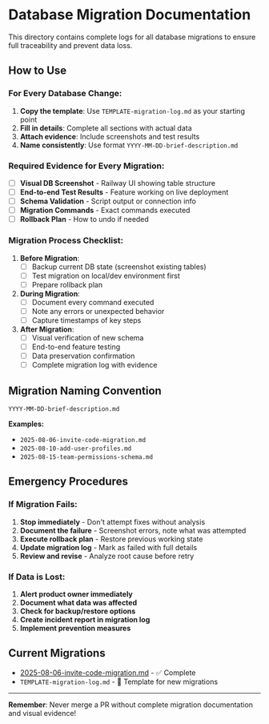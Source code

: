 # Database Migration Documentation

This directory contains complete logs for all database migrations to ensure full traceability and prevent data loss.

## How to Use

### For Every Database Change:
1. **Copy the template**: Use `TEMPLATE-migration-log.md` as your starting point
2. **Fill in details**: Complete all sections with actual data
3. **Attach evidence**: Include screenshots and test results
4. **Name consistently**: Use format `YYYY-MM-DD-brief-description.md`

### Required Evidence for Every Migration:
- [ ] **Visual DB Screenshot** - Railway UI showing table structure
- [ ] **End-to-end Test Results** - Feature working on live deployment
- [ ] **Schema Validation** - Script output or connection info
- [ ] **Migration Commands** - Exact commands executed
- [ ] **Rollback Plan** - How to undo if needed

### Migration Process Checklist:
1. **Before Migration**:
   - [ ] Backup current DB state (screenshot existing tables)
   - [ ] Test migration on local/dev environment first
   - [ ] Prepare rollback plan

2. **During Migration**:
   - [ ] Document every command executed
   - [ ] Note any errors or unexpected behavior
   - [ ] Capture timestamps of key steps

3. **After Migration**:
   - [ ] Visual verification of new schema
   - [ ] End-to-end feature testing
   - [ ] Data preservation confirmation
   - [ ] Complete migration log with evidence

## Migration Naming Convention

```
YYYY-MM-DD-brief-description.md
```

**Examples:**
- `2025-08-06-invite-code-migration.md`
- `2025-08-10-add-user-profiles.md`
- `2025-08-15-team-permissions-schema.md`

## Emergency Procedures

### If Migration Fails:
1. **Stop immediately** - Don't attempt fixes without analysis
2. **Document the failure** - Screenshot errors, note what was attempted  
3. **Execute rollback plan** - Restore previous working state
4. **Update migration log** - Mark as failed with full details
5. **Review and revise** - Analyze root cause before retry

### If Data is Lost:
1. **Alert product owner immediately**
2. **Document what data was affected**
3. **Check for backup/restore options**
4. **Create incident report in migration log**
5. **Implement prevention measures**

## Current Migrations

- [2025-08-06-invite-code-migration.md](2025-08-06-invite-code-migration.md) - ✅ Complete
- `TEMPLATE-migration-log.md` - 📝 Template for new migrations

---

**Remember**: Never merge a PR without complete migration documentation and visual evidence!